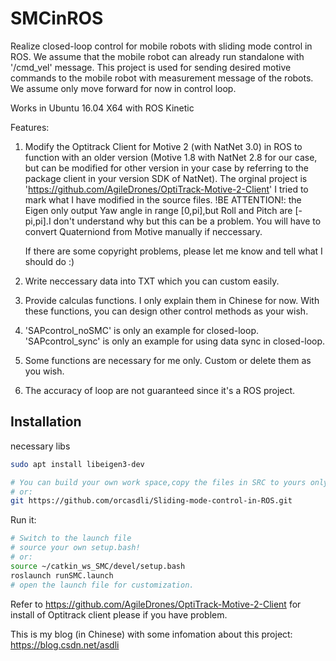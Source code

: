 # SMCinROS

Realize closed-loop control for mobile robots with sliding mode control in ROS. We assume that the mobile robot can already run standalone with '/cmd_vel' message. This project is used for sending desired motive commands to the mobile robot with measurement message of the robots.
We assume only move forward for now in control loop.

Works in Ubuntu 16.04 X64 with ROS Kinetic

Features:
1. Modify the Optitrack Client for Motive 2 (with NatNet 3.0) in ROS to function with an older version (Motive 1.8 with NatNet 2.8 for our case, but can be modified for other version in your case by referring to the package client in your version SDK of NatNet).
	The orginal project is 'https://github.com/AgileDrones/OptiTrack-Motive-2-Client'
	I tried to mark what I have modified in the source files.
!BE ATTENTION!: the Eigen only output Yaw angle in range [0,pi],but Roll and Pitch are [-pi,pi].I don't understand why but this can be a problem. You will have to convert Quaterniond from Motive manually if neccessary.

	If there are some copyright problems, please let me know and tell what I should do :)

2. Write neccessary data into TXT which you can custom easily.
3. Provide calculas functions. I only explain them in Chinese for now. With these functions, you can design other control methods as your wish.
4. 'SAPcontrol_noSMC' is only an example for closed-loop. 'SAPcontrol_sync' is only an example for using data sync in closed-loop.
5. Some functions are necessary for me only. Custom or delete them as you wish.
6. The accuracy of loop are not guaranteed since it's a ROS project.

## Installation

necessary libs
```bash
sudo apt install libeigen3-dev
````
```bash
# You can build your own work space,copy the files in SRC to yours only and catkin_make.
# or:
git https://github.com/orcasdli/Sliding-mode-control-in-ROS.git
````

Run it:
```bash
# Switch to the launch file
# source your own setup.bash! 
# or:
source ~/catkin_ws_SMC/devel/setup.bash
roslaunch runSMC.launch
# open the launch file for customization.
````



Refer to https://github.com/AgileDrones/OptiTrack-Motive-2-Client for install of Optitrack client please if you have problem.

This is my blog (in Chinese) with some infomation about this project:
https://blog.csdn.net/asdli




